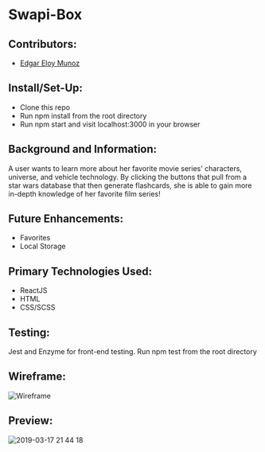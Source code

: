 # Swapi-Box


## Contributors: 
- [Edgar Eloy Munoz](https://github.com/criteriamor)

## Install/Set-Up:
- Clone this repo
- Run npm install from the root directory
- Run npm start and visit localhost:3000 in your browser

## Background and Information:
A user wants to learn more about her favorite movie series' characters, universe, and vehicle technology. By clicking the buttons that pull from a star wars database that then generate flashcards, she is able to gain more in-depth knowledge of her favorite film series!

## Future Enhancements: 
- Favorites
- Local Storage

## Primary Technologies Used:
- ReactJS 
- HTML
- CSS/SCSS 

## Testing:
Jest and Enzyme for front-end testing.
Run npm test from the root directory

## Wireframe:

![Wireframe](https://user-images.githubusercontent.com/20582868/54505608-2a4b9400-48fe-11e9-8981-2d490e36f3ae.jpg)

## Preview: 

![2019-03-17 21 44 18](https://user-images.githubusercontent.com/20582868/54505553-fb352280-48fd-11e9-989d-13bd1fd27ebe.gif)
